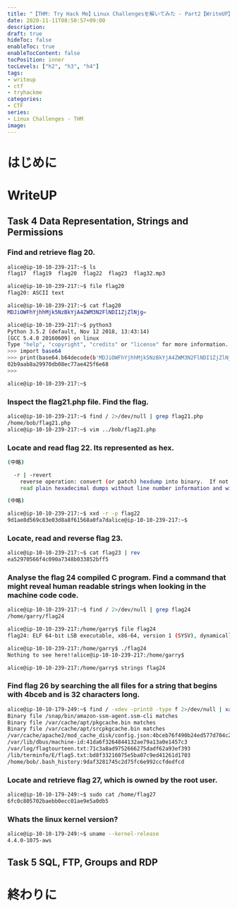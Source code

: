 ```yaml
---
title: "【THM: Try Hack Me】Linux Challengesを解いてみた - Part2【WriteUP】"
date: 2020-11-11T08:50:57+09:00
description:
draft: true
hideToc: false
enableToc: true
enableTocContent: false
tocPosition: inner
tocLevels: ["h2", "h3", "h4"]
tags:
- writeup
- ctf
- tryhackme
categories:
- CTF
series:
- Linux Challenges - THM
image:
---
```


# はじめに

# WriteUP

## Task 4 Data Representation, Strings and Permissions

### Find and retrieve flag 20.

```bash
alice@ip-10-10-239-217:~$ ls
flag17  flag19  flag20  flag22  flag23  flag32.mp3

alice@ip-10-10-239-217:~$ file flag20
flag20: ASCII text

alice@ip-10-10-239-217:~$ cat flag20 
MDJiOWFhYjhhMjk5NzBkYjA4ZWM3N2FlNDI1ZjZlNjg=

alice@ip-10-10-239-217:~$ python3
Python 3.5.2 (default, Nov 12 2018, 13:43:14) 
[GCC 5.4.0 20160609] on linux
Type "help", "copyright", "credits" or "license" for more information.
>>> import base64
>>> print(base64.b64decode(b'MDJiOWFhYjhhMjk5NzBkYjA4ZWM3N2FlNDI1ZjZlNjg=').decode())
02b9aab8a29970db08ec77ae425f6e68
>>> 

alice@ip-10-10-239-217:~$ 
```

### Inspect the flag21.php file. Find the flag.

```bash
alice@ip-10-10-239-217:~$ find / 2>/dev/null | grep flag21.php
/home/bob/flag21.php
alice@ip-10-10-239-217:~$ vim ../bob/flag21.php 
```

### Locate and read flag 22. Its represented as hex.

```bash
(中略)

  -r | -revert
    reverse operation: convert (or patch) hexdump into binary.  If not writing to stdout, xxd writes into its output file without truncating it. Use the combination -r  -p  to
    read plain hexadecimal dumps without line number information and without a particular column layout. Additional Whitespace and line-breaks are allowed anywhere.

(中略)
```

```bash
alice@ip-10-10-239-217:~$ xxd -r -p flag22
9d1ae8d569c83e03d8a8f61568a0fa7dalice@ip-10-10-239-217:~$ 
```

### Locate, read and reverse flag 23.

```bash
alice@ip-10-10-239-217:~$ cat flag23 | rev
ea52970566f4c090a7348b033852bff5
```

### Analyse the flag 24 compiled C program. Find a command that might reveal human readable strings when looking in the machine code code.

```bash
alice@ip-10-10-239-217:~$ find / 2>/dev/null | grep flag24
/home/garry/flag24
```

```bash
alice@ip-10-10-239-217:/home/garry$ file flag24 
flag24: ELF 64-bit LSB executable, x86-64, version 1 (SYSV), dynamically linked, interpreter /lib64/ld-linux-x86-64.so.2, for GNU/Linux 2.6.32, BuildID[sha1]=d88e59a01b68aa0969e59bb68726cd7bf8ded9bf, not stripped

alice@ip-10-10-239-217:/home/garry$ ./flag24 
Nothing to see here!!alice@ip-10-10-239-217:/home/garry$ 

alice@ip-10-10-239-217:/home/garry$ strings flag24
```

### Find flag 26 by searching the all files for a string that begins with 4bceb and is 32 characters long. 

```bash
alice@ip-10-10-179-249:~$ find / -xdev -print0 -type f 2>/dev/null | xargs -0 grep -E '^[a-z0-9]{32}$' 2>/dev/null 
Binary file /snap/bin/amazon-ssm-agent.ssm-cli matches
Binary file /var/cache/apt/pkgcache.bin matches
Binary file /var/cache/apt/srcpkgcache.bin matches
/var/cache/apache2/mod_cache_disk/config.json:4bceb76f490b24ed577d704c24d6955d
/var/lib/dbus/machine-id:41da6f3264844132ae79a13a0e1457c3
/var/log/flagtourteen.txt:71c3a8ad9752666275dadf62a93ef393
/lib/terminfo/E/flag5.txt:bd8f33216075e5ba07c9ed41261d1703
/home/bob/.bash_history:9daf3281745c2d75fc6e992ccfdedfcd
```

### Locate and retrieve flag 27, which is owned by the root user.

```bash
alice@ip-10-10-179-249:~$ sudo cat /home/flag27 
6fc0c805702baebb0ecc01ae9e5a0db5
```

### Whats the linux kernel version?

```bash
alice@ip-10-10-179-249:~$ uname --kernel-release 
4.4.0-1075-aws
```



## Task 5 SQL, FTP, Groups and RDP

# 終わりに
